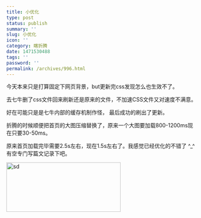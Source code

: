 ```yaml
---
title: 小优化
type: post
status: publish
summary: ''
slug: 小优化
icon: ''
category: 瞎折腾
date: 1471530488
tags: ''
password: ''
permalink: /archives/996.html
---
```


今天本来只是打算固定下网页背景，but更新完css发现怎么也生效不了。

去七牛删了css文件回来刷新还是原来的文件，不加速CSS文件又对速度不满意。

好在可能只是是七牛内部的缓存机制作怪， 最后成功的刷出了更新。

折腾的时候顺便把首页的大图压缩替换了，原来一个大图要加载800-1200ms现在只要30-50ms。

原来首页加载完毕需要2.5s左右，现在1.5s左右了。我感觉已经优化的不错了 ^_^ 有空专门写篇文记录下吧。

<a href="https://www.zkl2333.com/usr/uploads/2016/08/sd.png"><img class="aligncenter size-medium wp-image-1015" src="https://www.zkl2333.com/usr/uploads/2016/08/sd-300x130.png" alt="sd" width="300" height="130" /></a>
